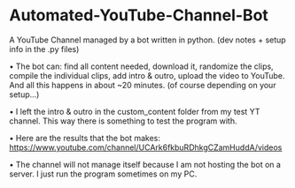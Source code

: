# Automated-YouTube-Channel-Bot
A YouTube Channel managed by a bot written in python. (dev notes + setup info in the .py files)

• The bot can: find all content needed, download it, randomize the clips, compile the individual clips, add intro & outro, upload the video to YouTube. And all this happens in about ~20 minutes. (of course depending on your setup...)

• I left the intro & outro in the custom_content folder from my test YT channel. This way there is something to test the program with.

• Here are the results that the bot makes:
https://www.youtube.com/channel/UCArk6fkbuRDhkgCZamHuddA/videos

• The channel will not manage itself because I am not hosting the bot on a server. I just run the program sometimes on my PC.

